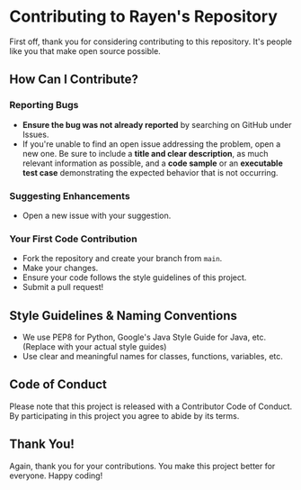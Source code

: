# Contributing to Rayen's Repository

First off, thank you for considering contributing to this repository. It's people like you that make open source possible.

## How Can I Contribute?

### Reporting Bugs

- **Ensure the bug was not already reported** by searching on GitHub under Issues.
- If you're unable to find an open issue addressing the problem, open a new one. Be sure to include a **title and clear description**, as much relevant information as possible, and a **code sample** or an **executable test case** demonstrating the expected behavior that is not occurring.

### Suggesting Enhancements

- Open a new issue with your suggestion.

### Your First Code Contribution

- Fork the repository and create your branch from `main`.
- Make your changes.
- Ensure your code follows the style guidelines of this project.
- Submit a pull request!

## Style Guidelines & Naming Conventions

- We use PEP8 for Python, Google's Java Style Guide for Java, etc. (Replace with your actual style guides)
- Use clear and meaningful names for classes, functions, variables, etc.

## Code of Conduct

Please note that this project is released with a Contributor Code of Conduct. By participating in this project you agree to abide by its terms.

## Thank You!

Again, thank you for your contributions. You make this project better for everyone. Happy coding!
